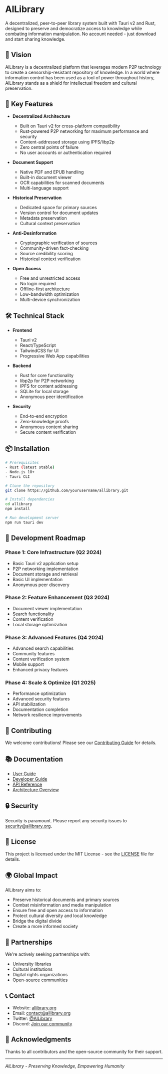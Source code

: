 # AlLibrary

A decentralized, peer-to-peer library system built with Tauri v2 and Rust, designed to preserve and democratize access to knowledge while combating information manipulation. No account needed - just download and start sharing knowledge.

## 🌟 Vision

AlLibrary is a decentralized platform that leverages modern P2P technology to create a censorship-resistant repository of knowledge. In a world where information control has been used as a tool of power throughout history, AlLibrary stands as a shield for intellectual freedom and cultural preservation.

## 🚀 Key Features

- **Decentralized Architecture**

  - Built on Tauri v2 for cross-platform compatibility
  - Rust-powered P2P networking for maximum performance and security
  - Content-addressed storage using IPFS/libp2p
  - Zero central points of failure
  - No user accounts or authentication required

- **Document Support**

  - Native PDF and EPUB handling
  - Built-in document viewer
  - OCR capabilities for scanned documents
  - Multi-language support

- **Historical Preservation**

  - Dedicated space for primary sources
  - Version control for document updates
  - Metadata preservation
  - Cultural context preservation

- **Anti-Desinformation**

  - Cryptographic verification of sources
  - Community-driven fact-checking
  - Source credibility scoring
  - Historical context verification

- **Open Access**
  - Free and unrestricted access
  - No login required
  - Offline-first architecture
  - Low-bandwidth optimization
  - Multi-device synchronization

## 🛠 Technical Stack

- **Frontend**

  - Tauri v2
  - React/TypeScript
  - TailwindCSS for UI
  - Progressive Web App capabilities

- **Backend**

  - Rust for core functionality
  - libp2p for P2P networking
  - IPFS for content addressing
  - SQLite for local storage
  - Anonymous peer identification

- **Security**
  - End-to-end encryption
  - Zero-knowledge proofs
  - Anonymous content sharing
  - Secure content verification

## 📦 Installation

```bash
# Prerequisites
- Rust (latest stable)
- Node.js 18+
- Tauri CLI

# Clone the repository
git clone https://github.com/yourusername/allibrary.git

# Install dependencies
cd allibrary
npm install

# Run development server
npm run tauri dev
```

## 🎯 Development Roadmap

### Phase 1: Core Infrastructure (Q2 2024)

- Basic Tauri v2 application setup
- P2P networking implementation
- Document storage and retrieval
- Basic UI implementation
- Anonymous peer discovery

### Phase 2: Feature Enhancement (Q3 2024)

- Document viewer implementation
- Search functionality
- Content verification
- Local storage optimization

### Phase 3: Advanced Features (Q4 2024)

- Advanced search capabilities
- Community features
- Content verification system
- Mobile support
- Enhanced privacy features

### Phase 4: Scale & Optimize (Q1 2025)

- Performance optimization
- Advanced security features
- API stabilization
- Documentation completion
- Network resilience improvements

## 🤝 Contributing

We welcome contributions! Please see our [Contributing Guide](CONTRIBUTING.md) for details.

## 📚 Documentation

- [User Guide](docs/user-guide.md)
- [Developer Guide](docs/developer-guide.md)
- [API Reference](docs/api-reference.md)
- [Architecture Overview](docs/architecture.md)

## 🔒 Security

Security is paramount. Please report any security issues to security@allibrary.org.

## 📄 License

This project is licensed under the MIT License - see the [LICENSE](LICENSE) file for details.

## 🌍 Global Impact

AlLibrary aims to:

- Preserve historical documents and primary sources
- Combat misinformation and media manipulation
- Ensure free and open access to information
- Protect cultural diversity and local knowledge
- Bridge the digital divide
- Create a more informed society

## 🤝 Partnerships

We're actively seeking partnerships with:

- University libraries
- Cultural institutions
- Digital rights organizations
- Open-source communities

## 📞 Contact

- Website: [allibrary.org](https://allibrary.org)
- Email: contact@allibrary.org
- Twitter: [@AlLibrary](https://twitter.com/allibrary)
- Discord: [Join our community](https://discord.gg/allibrary)

## 🙏 Acknowledgments

Thanks to all contributors and the open-source community for their support.

---

_AlLibrary - Preserving Knowledge, Empowering Humanity_
